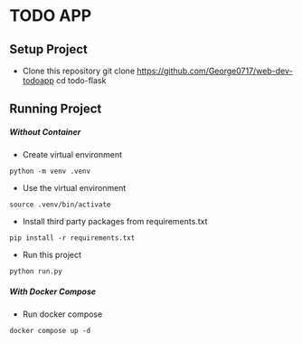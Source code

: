 # TODO APP 
## Setup Project
- Clone this repository
git clone https://github.com/George0717/web-dev-todoapp
cd todo-flask

## Running Project
##### Without Container

- Create virtual environment

```
python -m venv .venv
```

- Use the virtual environment

```
source .venv/bin/activate
```

- Install third party packages from requirements.txt

```
pip install -r requirements.txt
```

- Run this project

```
python run.py
```

##### With Docker Compose

- Run docker compose

```
docker compose up -d
```
